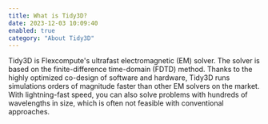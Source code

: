 ```yaml
---
title: What is Tidy3D?
date: 2023-12-03 10:09:40
enabled: true
category: "About Tidy3D"
---
```

<div><div>Tidy3D is Flexcompute's ultrafast electromagnetic (EM) solver. The solver is based on the finite-difference time-domain (FDTD) method. Thanks to the highly optimized co-design of software and hardware, Tidy3D runs simulations orders of magnitude faster than other EM solvers on the market. With lightning-fast speed, you can also solve problems with hundreds of wavelengths in size, which is often not feasible with conventional approaches.</div></div>
